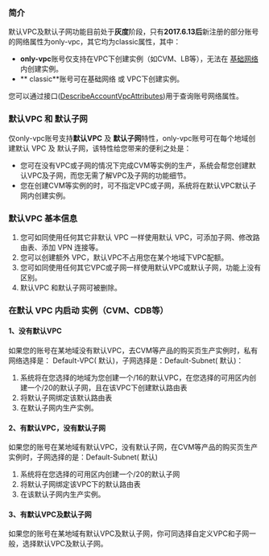 ### 简介

默认VPC及默认子网功能目前处于**灰度**阶段，只有**2017.6.13后**新注册的部分账号的网络属性为only-vpc，其它均为classic属性，其中：
- **only-vpc**账号仅支持在VPC下创建实例（如CVM、LB等），无法在 [基础网络](https://www.qcloud.com/document/product/215/535)内创建实例。
- ** classic**账号可在基础网络 或 VPC下创建实例。

您可以通过接口([DescribeAccountVpcAttributes](https://www.qcloud.com/document/api/215/9499))用于查询账号网络属性。


### 默认VPC 和 默认子网
仅only-vpc账号支持**默认VPC** 及 **默认子网**特性，only-vpc账号可在每个地域创建默认 VPC 及 默认子网，该特性给您带来的便利之处是：
- 您可在没有VPC或子网的情况下完成CVM等实例的生产，系统会帮您创建默认VPC及子网，而您无需了解VPC及子网的功能细节。
- 您在创建CVM等实例的时，可不指定VPC或子网，系统将在默认VPC默认子网内创建实例。

### 默认VPC 基本信息

1) 您可如同使用任何其它非默认 VPC 一样使用默认 VPC，可添加子网、修改路由表、添加 VPN 连接等。
2) 您可以创建额外 VPC，默认VPC不占用您在某个地域下VPC配额。
3) 您可如同使用任何其它VPC或子网一样使用默认VPC或默认子网，功能上没有区别。
4) 默认VPC 和默认子网可被删除。


### 在默认 VPC 内启动 实例（CVM、CDB等）

#### 1、没有**默认VPC**
如果您的账号在某地域没有默认VPC，去CVM等产品的购买页生产实例时，私有网络选择是： Default-VPC( 默认)，子网选择是：Default-Subnet( 默认)：
1) 系统将在您选择的地域为您创建一个/16的默认VPC，在您选择的可用区内创建一个/20的默认子网，且在该VPC下创建默认路由表
2) 将默认子网绑定该默认路由表
3) 在默认子网内生产实例。
 
#### 2、有默认VPC，没有默认子网
如果您的账号在某地域有默认VPC，没有默认子网，在CVM等产品的购买页生产实例时，子网选择的是：Default-Subnet( 默认)
1) 系统将在您选择的可用区内创建一个/20的默认子网
2) 将默认子网绑定该VPC下的默认路由表
3) 在该默认子网内生产实例。

#### 3、有默认VPC及默认子网
如果您的账号在某地域有默认VPC及默认子网，你可同选择自定义VPC和子网一般，选择默认VPC及默认子网。





